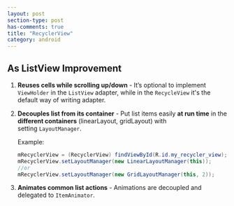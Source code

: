 ```yaml
---
layout: post
section-type: post
has-comments: true
title: "RecyclerView"
category: android
---
```


## As ListView Improvement

1. **Reuses cells while scrolling up/down** - It’s optional to implement `ViewHolder` in the `ListView` adapter, while in the `RecycleView` it's the default way of writing adapter.
2. **Decouples list from its container** - Put list items easily **at run time** in the **different containers** (linearLayout, gridLayout) with setting `LayoutManager`.
    
    Example:
    
    ```java
    mRecyclerView = (RecyclerView) findViewById(R.id.my_recycler_view);
    mRecyclerView.setLayoutManager(new LinearLayoutManager(this));
    //or
    mRecyclerView.setLayoutManager(new GridLayoutManager(this, 2));
    ```
    
3. **Animates common list actions** - Animations are decoupled and delegated to `ItemAnimator`.